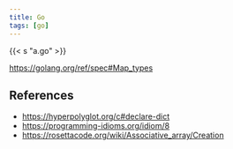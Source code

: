 ```yaml
---
title: Go
tags: [go]
---
```


{{< s "a.go" >}}

<https://golang.org/ref/spec#Map_types>

## References

- <https://hyperpolyglot.org/c#declare-dict>
- <https://programming-idioms.org/idiom/8>
- <https://rosettacode.org/wiki/Associative_array/Creation>
